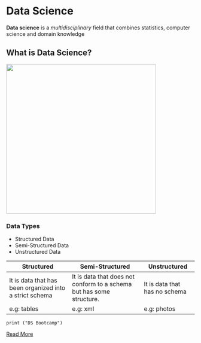 
# Data Science
**Data science** is a *multidisciplinary* field that combines statistics, computer science and domain knowledge
## What is Data Science?
<img src="./DS.png" width="400" height="400"/>

### Data Types
- Structured Data
- Semi-Structured Data
- Unstructured Data



| Structured                                                   | Semi-Structured                                                       | Unstructured                                                  |
| ---------------------------------------------------------    | ---------------------------------------------------------             |  ---------------------------------------------------------    |
|  It is data that has been organized into a strict schema     | It is data that does not conform to a schema but has some structure.  | It is data that has no schema                                 |
| e.g: tables                                                  | e.g: xml                                                              |e.g: photos                                                    |

```
print ("DS Bootcamp")
```
[Read More](https://user-images.githubusercontent.com/89189772/211477266-d296e2d0-892c-4524-bc49-64db7bd9f515.png)